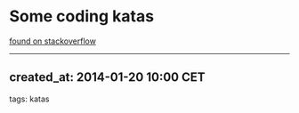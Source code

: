 # Some coding katas

[found on stackoverflow](http://stackoverflow.com/questions/1432485/coding-katas-for-practicing-the-refactoring-of-legacy-code)

---
created_at: 2014-01-20 10:00 CET
---
tags: katas
